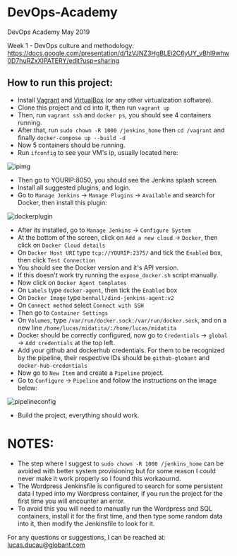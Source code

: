 # DevOps-Academy
DevOps Academy May 2019

Week 1 - DevOps culture and methodology: https://docs.google.com/presentation/d/1zVJNZ3HgBLEi2C6yUY_vBhl9whw0D7huRZxXIPATERY/edit?usp=sharing


## How to run this project:

- Install [Vagrant](https://www.vagrantup.com/) and [VirtualBox](https://www.virtualbox.org/) (or any other virtualization software).
- Clone this project and cd into it, then run ```vagrant up```
- Then, run ```vagrant ssh``` and ```docker ps```, you should see 4 containers running.
- After that, run ```sudo chown -R 1000 /jenkins_home``` then ```cd /vagrant``` and finally ```docker-compose up --build -d```
- Now 5 containers should be running.
- Run ```ifconfig``` to see your VM's ip, usually located here:

![ipimg](https://i.imgur.com/VXvlZ1N.png)

- Then go to YOURIP:8050, you should see the Jenkins splash screen.
- Install all suggested plugins, and login.
- Go to ```Manage Jenkins``` -> ```Manage Plugins``` -> ```Available``` and search for Docker, then install this plugin:

![dockerplugin](https://i.imgur.com/telyLWy.png)

- After its installed, go to ```Manage Jenkins``` -> ```Configure System```
- At the bottom of the screen, click on ```Add a new cloud``` -> ```Docker```, then click on ```Docker Cloud details```
- On ```Docker Host URI``` type ```tcp://YOURIP:2375/``` and tick the ```Enabled``` box, then click ```Test Connection```
- You should see the Docker version and it's API version.
- If this doesn't work try running the ```expose_docker.sh``` script manually.
- Now click on ```Docker Agent templates```
- On ```Labels``` type ```docker-agent```, then tick the ```Enabled``` box
- On ```Docker Image``` type ```benhall/dind-jenkins-agent:v2```
- On ```Connect method``` select ```Connect with SSH```
- Then go to ```Container Settings```
- On ```Volumes```, type ```/var/run/docker.sock:/var/run/docker.sock```, and on a new line ```/home/lucas/midatita/:/home/lucas/midatita``` 
- Docker should be correctly configured, now go to ```Credentials``` -> ```global``` -> ```Add credentials``` at the top left.
- Add your github and dockerhub credentials. For them to be recognized by the pipeline, their respective IDs should be ```github-globant``` and ```docker-hub-credentials```
- Now go to ```New Item``` and create a ```Pipeline``` project.
- Go to ```Configure``` -> ```Pipeline``` and follow the instructions on the image below:

![pipelineconfig](https://i.imgur.com/YhXu9f3.png)

- Build the project, everything should work.



# NOTES:

- The step where I suggest to ```sudo chown -R 1000 /jenkins_home``` can be avoided with better system provisioning but for some reason I could never make it work properly so I found this workaournd. 
- The Wordpress Jenkinsfile is configured to search for some persistent data I typed into my Wordpress container, if you run the project for the first time you will encounter an error.
- To avoid this you will need to manually run the Wordpress and SQL containers, install it for the first time, and then type some random data into it, then modify the Jenkinsfile to look for it.

For any questions or suggestions, I can be reached at: lucas.ducau@globant.com
